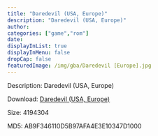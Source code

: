 ```yaml
---
title: "Daredevil (USA, Europe)"
description: "Daredevil (USA, Europe)"
author: 
categories: ["game","rom"]
date: 
displayInList: true
displayInMenu: false
dropCap: false
featuredImage: /img/gba/Daredevil [Europe].jpg
---
```


Description: Daredevil (USA, Europe)

Download: <a style="text-decoration:underline;" href="https://mega.nz/#!zCICVA6Z!gV2accEO859MUMDIiifSdpXnPA5IlT0hdtihvb9Mja4" target = "_blank" rel = "nofollow" > Daredevil (USA, Europe)</a>

Size: 4194304

MD5: AB9F346110D5B97AFA4E3E10347D1000

